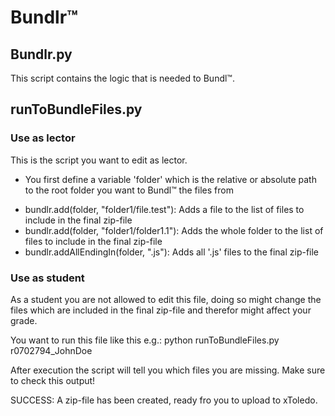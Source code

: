 # Bundlr™

## Bundlr.py
This script contains the logic that is needed to Bundl™.

## runToBundleFiles.py

### Use as lector
This is the script you want to edit as lector.
- You first define a variable 'folder' which is the relative or absolute path to the root folder you want to Bundl™ the files from
* bundlr.add(folder, "folder1/file.test"): Adds a file to the list of files to include in the final zip-file
* bundlr.add(folder, "folder1/folder1.1"): Adds the whole folder to the list of files to include in the final zip-file
* bundlr.addAllEndingIn(folder, ".js"): Adds all '.js' files to the final zip-file

### Use as student
As a student you are not allowed to edit this file, doing so might change the files which are included in the final zip-file and therefor might affect your grade.

You want to run this file like this e.g.:
python runToBundleFiles.py r0702794_JohnDoe

After execution the script will tell you which files you are missing. Make sure to check this output!

SUCCESS: A zip-file has been created, ready fro you to upload to xToledo.